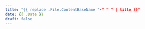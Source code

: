 ```yaml
---
title: "{{ replace .File.ContentBaseName "-" " " | title }}"
date: {{ .Date }}
draft: false
---
```

